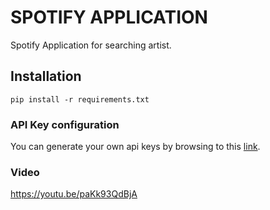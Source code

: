 # SPOTIFY APPLICATION
Spotify Application for searching artist.

## Installation
`pip install -r requirements.txt`

### API Key configuration
You can generate your own api keys by browsing to this [link](https://developer.spotify.com/dashboard/login).

### Video
https://youtu.be/paKk93QdBjA